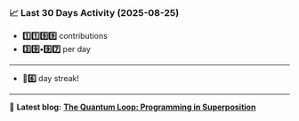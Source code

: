 <!--START_STATS-->
### 📈 Last 30 Days Activity (2025-08-25)  
- **1️⃣1️⃣9️⃣9️⃣** contributions  
- **3️⃣9️⃣•9️⃣7️⃣** per day
---
- **🎱6️⃣** day streak!
---
📝 **Latest blog:** [**The Quantum Loop: Programming in Superposition**](https://andriak.com/blog/quantum-loop)
<!--END_STATS-->
